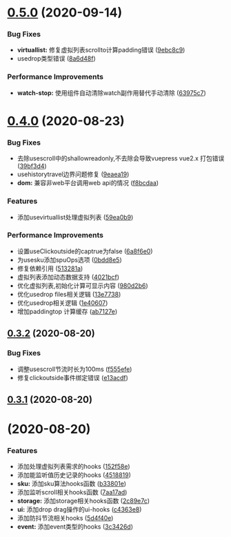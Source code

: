 # [0.5.0](https://github.com/xuguo-code/vue-hooks/compare/v0.4.0...v0.5.0) (2020-09-14)


### Bug Fixes

* **virtuallist:** 修复虚拟列表scrollto计算padding错误 ([9ebc8c9](https://github.com/xuguo-code/vue-hooks/commit/9ebc8c9b014805258d59cd2775d1c4118de5737c))
* usedrop类型错误 ([8a6d48f](https://github.com/xuguo-code/vue-hooks/commit/8a6d48f5224caf41aa521f0e3b6988588a706204))


### Performance Improvements

* **watch-stop:** 使用组件自动清除watch副作用替代手动清除 ([63975c7](https://github.com/xuguo-code/vue-hooks/commit/63975c75886db4794f3e258333ec204408c0d0ee))



# [0.4.0](https://github.com/xuguo-code/vue-hooks/compare/v0.3.2...v0.4.0) (2020-08-23)


### Bug Fixes

* 去除usescroll中的shallowreadonly,不去除会导致vuepress vue2.x 打包错误 ([39bf3d4](https://github.com/xuguo-code/vue-hooks/commit/39bf3d404b092495e3c3aeb1949e362db687b9fd))
* usehistorytravel边界问题修复 ([9eaea19](https://github.com/xuguo-code/vue-hooks/commit/9eaea19aa0cd55a8ef485c836cff4c3a6891c2e8))
* **dom:** 兼容非web平台调用web api的情况 ([f8bcdaa](https://github.com/xuguo-code/vue-hooks/commit/f8bcdaa482fb539f278ce63c3d740e1329d50eba))


### Features

* 添加usevirtuallist处理虚拟列表 ([59ea0b9](https://github.com/xuguo-code/vue-hooks/commit/59ea0b9e91756fba474bc2bf38043be675af1938))


### Performance Improvements

* 设置useClickoutside的captrue为false ([6a8f6e0](https://github.com/xuguo-code/vue-hooks/commit/6a8f6e0b463c0300de4267559b4b3997e81df32c))
* 为usesku添加spuOps选项 ([0bdd8e5](https://github.com/xuguo-code/vue-hooks/commit/0bdd8e54778c118dd0804de8bc0478ac50c46337))
* 修复依赖引用 ([513281a](https://github.com/xuguo-code/vue-hooks/commit/513281a0d18c651bbd6af56fe710f8dff49c789e))
* 虚拟列表添加动态数据支持 ([4021bcf](https://github.com/xuguo-code/vue-hooks/commit/4021bcfdfc254462411fe49d29ea13d50c9261f0))
* 优化虚拟列表,初始化计算可显示内容 ([980d2b6](https://github.com/xuguo-code/vue-hooks/commit/980d2b6784ece1f0bfa80e21e2cc9bba93ef21bc))
* 优化usedrop files相关逻辑 ([13e7738](https://github.com/xuguo-code/vue-hooks/commit/13e77389bef05667948b386c1adec4dedf113f88))
* 优化usedrop相关逻辑 ([1e40607](https://github.com/xuguo-code/vue-hooks/commit/1e40607f459002b8b7f8d4917f72233a6b4eedeb))
* 增加paddingtop 计算缓存 ([ab7127e](https://github.com/xuguo-code/vue-hooks/commit/ab7127ee742b1c6873928c3eea38e6061c105cfa))



## [0.3.2](https://github.com/xuguo-code/vue-hooks/compare/v0.3.1...v0.3.2) (2020-08-20)


### Bug Fixes

* 调整usescroll节流时长为100ms ([f555efe](https://github.com/xuguo-code/vue-hooks/commit/f555efe120534066b1509b707ff4b5be25c16078))
* 修复clickoutside事件绑定错误 ([e13acdf](https://github.com/xuguo-code/vue-hooks/commit/e13acdfa7d0e2d112b34ea916770e60308c3c7f7))



## [0.3.1](https://github.com/xuguo-code/vue-hooks/compare/v0.3.0...v0.3.1) (2020-08-20)



#  (2020-08-20)


### Features

* 添加处理虚拟列表需求的hooks ([152f58e](https://github.com/xuguo-code/vue-hooks/commit/152f58ea51fd1a0fa4b5ac35812fd55af5e50b6e))
* 添加能监听值历史记录的hooks ([4518819](https://github.com/xuguo-code/vue-hooks/commit/45188192412dc34bd06e7b5941ec2f319d6d5d65))
* **sku:** 添加sku算法hooks函数 ([b33801e](https://github.com/xuguo-code/vue-hooks/commit/b33801ebb844120b79a1f8e380f4e84b97db7d60))
* 添加监听scroll相关hooks函数 ([7aa17ad](https://github.com/xuguo-code/vue-hooks/commit/7aa17addc0af9b9fdf454dea898e104494b6c03b))
* **storage:** 添加storage相关hooks函数 ([2c89e7c](https://github.com/xuguo-code/vue-hooks/commit/2c89e7c80f82f9d86843a3e56423966046be5cda))
* **ui:** 添加drop drag操作的ui-hooks ([c4363e8](https://github.com/xuguo-code/vue-hooks/commit/c4363e890959148b5ad0481addc85db5bf20f93a))
* 添加防抖节流相关hooks ([5d4f40e](https://github.com/xuguo-code/vue-hooks/commit/5d4f40ed8cc82311dbaecfc918772b9825c1b38e))
* **event:** 添加event类型的hooks ([3c3426d](https://github.com/xuguo-code/vue-hooks/commit/3c3426d2a41ecab61b6cc7bfee2a96d23b299933))



